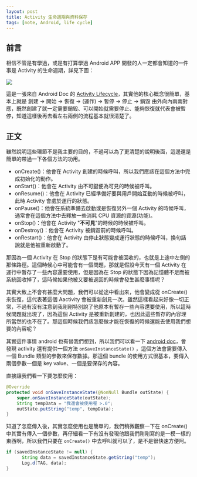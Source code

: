 ```yaml
---
layout: post
title: Activity 生命週期與資料保存
tags: [note, Android, life cycle]
---
```


## 前言

相信不管是有學過，或是有打算學過 Android APP 開發的人一定都會知道的一件事是 Activity 的生命週期，詳見下圖：

![](https://developer.android.com/guide/components/images/activity_lifecycle.png)

這是一張來自 Android Doc 的 [Activity Lifecycle](https://developer.android.com/guide/components/activities/activity-lifecycle)，其實他的核心概念很簡單，基本上就是 創建 → 開始 → 恢復 → (運作) → 暫停 → 停止 → 銷毀 由外向內兩兩對應，既然創建了就一定需要銷毀、可以開始就需要停止、能夠恢復就代表會被暫停，知道這樣後再去看左右兩側的流程基本就很清楚了。

## 正文

雖然說明這些環節不是我主要的目的，不過可以為了更清楚的說明後面，這邊還是簡單的帶過一下各個方法的功用。

- onCreate()：他會在 Activity 創建的時候呼叫，所以我們應該在這個方法中完成初始化的動作。
- onStart()：他會在 Activity 由不可鍵便為可見的時候被呼叫。
- onResume()：他會在 Activity 已經準備好要與用戶開始互動的時候被呼叫，此時 Activity 會處於運行的狀態。
- onPause()：他會在系統準備去啟動或是恢復另外一個 Activity 的時候呼叫，通常會在這個方法中去釋放一些消耗 CPU 資源的資源(功能)。
- onStop()：他會在 Activity "**不可見**"的時候的時候被呼叫。
- onDestroy()：他會在 Activity 被銷毀前的時候呼叫。
- onRestart()：他會在 Activity 由停止狀態變成運行狀態的時候呼叫，換句話說就是他被重新啟動了。

那因為一個 Activity 在 Stop 的狀態下是有可能會被回收的，也就是上途中左側的那條路徑。這個時候心中可能會有一個問題，那就是假設今天有一個 Activity 在運行中暫存了一些內容還要使用，但是因為在 Stop 的狀態下因為記憶體不足而被系統回收掉了，這時候如果他被又要被返回的時候會發生甚麼事情呢？

其實大致上不會有甚麼大問題，我們可以從途中看出來，他會變成從 onCreate() 來恢復，這代表著這個 Aactivity 會被重新創見一次。雖然這樣看起來好像一切正常，不過有沒有注意到我剛剛特別說了他原本有暫存一些內容還要使用，所以這時候問題就出現了，因為這個 Activity 是被重新創建的，也因此這些暫存的內容理所當然的也不在了。那這個時候我們該怎麼做才能在恢復的時候還能去使用我們想要的內容呢？

其實這件事情 android 也有替我們想到，所以我們可以看一下 [android doc](https://developer.android.com/guide/components/activities?hl=zh-tw#SavingActivityState)，會發現 activity 還有提供一個方法 `onSaveInstanceState()` ，這個方法會需要傳入一個 Bundle 類型的參數來保存數據。那這個 bundle 的使用方式很基本，要傳入兩個參數一個是 key value、一個是要保存的內容。

直接讓我們看一下要怎麼使用：

```java
@Override
protected void onSaveInstanceState(@NonNull Bundle outState) {
    super.onSaveInstanceState(outState);
    String tempData = "我還會被使用喔 >.0";
    outState.putString("temp", tempData);
}
```

知道了怎麼傳入後，其實怎麼使用也是簡單的，我們稍微觀察一下在 onCreate() 中其實有傳入一個參數，再仔細看一下有沒有發現他跟我們剛剛寫的是一模一樣的東西啊，所以我們只要在 `onCreate()` 中去呼叫就可以了，是不是很快速方便阿。

```java
if (savedInstanceState != null) {
	  String data = savedInstanceState.getString("temp");
	  Log.d(TAG, data);
}
```

